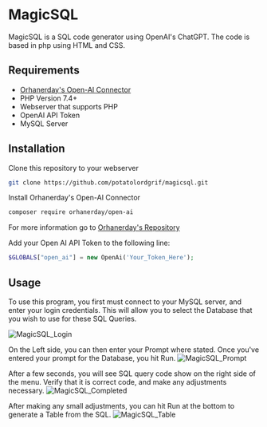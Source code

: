 
# MagicSQL

MagicSQL is a SQL code generator using OpenAI's ChatGPT. The code is based in php using HTML and CSS.



## Requirements
* [Orhanerday's Open-AI Connector](https://github.com/orhanerday/open-ai)
* PHP Version 7.4+
* Webserver that supports PHP
* OpenAI API Token
* MySQL Server
## Installation
Clone this repository to your webserver
```bash
git clone https://github.com/potatolordgrif/magicsql.git
```

Install Orhanerday's Open-AI Connector
```bash
composer require orhanerday/open-ai
```
For more information go to [Orhanerday's Repository](https://github.com/orhanerday/open-ai)

Add your Open AI API Token to the following line:
```php
$GLOBALS["open_ai"] = new OpenAi('Your_Token_Here');
```

## Usage
To use this program, you first must connect to your MySQL server, and enter your login credentials. This will allow you to select the Database that you wish to use for these SQL Queries.

![MagicSQL_Login](https://github.com/PotatoLordGrif/magicsql/assets/32713353/81e55e6f-609b-4382-83d2-31c037bd5fac)

On the Left side, you can then enter your Prompt where stated. Once you've entered your prompt for the Database, you hit Run.
![MagicSQL_Prompt](https://github.com/PotatoLordGrif/magicsql/assets/32713353/5baa7193-3ec5-4d1f-98fa-fa907808e8bf)

After a few seconds, you will see SQL query code show on the right side of the menu. Verify that it is correct code, and make any adjustments necessary.
![MagicSQL_Completed](https://github.com/PotatoLordGrif/magicsql/assets/32713353/779f15e6-d9d0-4e70-9c2f-ddce433d1a14)

After making any small adjustments, you can hit Run at the bottom to generate a Table from the SQL.
![MagicSQL_Table](https://github.com/PotatoLordGrif/magicsql/assets/32713353/447b14de-05a3-43fb-975a-052f25e2511b)



